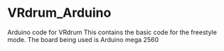 # VRdrum_Arduino
Arduino code for VRdrum
This contains the basic code for the freestyle mode. The board being used is Arduino mega 2560
